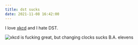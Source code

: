 ```yaml
---
title: dst sucks
date: 2021-11-08 16:42:00
---
```


I love [xkcd](https://xkcd.com/673/) and I hate DST.

![xkcd is fucking great, but changing clocks sucks B.A. elevens](https://imgs.xkcd.com/comics/fall_back.png)